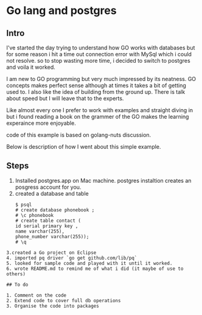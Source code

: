 # Go lang and postgres 


## Intro 

I've started the day trying to understand how GO works with databases but for some reason i hit a time out connection error with MySql which i could not resolve. so to stop wasting more time, i decided to switch to postgres and voila it worked.

I am new to GO programming but very much impressed by its neatness. GO concepts makes perfect sense although at times it takes a bit of getting used to. I also like the idea of building from the ground up. There is talk about speed but I will leave that to the experts. 

Like almost every one I prefer to work with examples and straight diving in but i found reading a book on the grammer of the GO makes the learning experaince  more enjoyable.

code of this example is based on golang-nuts discussion. 

Below is description of how I went about this simple example.

 
## Steps  

 1. Installed postgres.app on Mac machine.  postgres instaltion  creates an posgress account for you.  
 2. created a  database and table
	```
	$ psql
	# create database phonebook ;
	# \c phonebook
	# create table contact (
   	id serial primary key ,
   	name varchar(255),
   	phone_number varchar(255));
	# \q
   ```
  3.created a Go project on Eclipse 
  4. imported pq driver `go get github.com/lib/pq`
  5. looked for sample code and played with it until it worked.
  6. wrote README.md to remind me of what i did (it maybe of use to others)
   
## To do 

  1. Comment on the code
  2. Extend code to cover full db operations 
  3. Organise the code into packages      
  
  
  